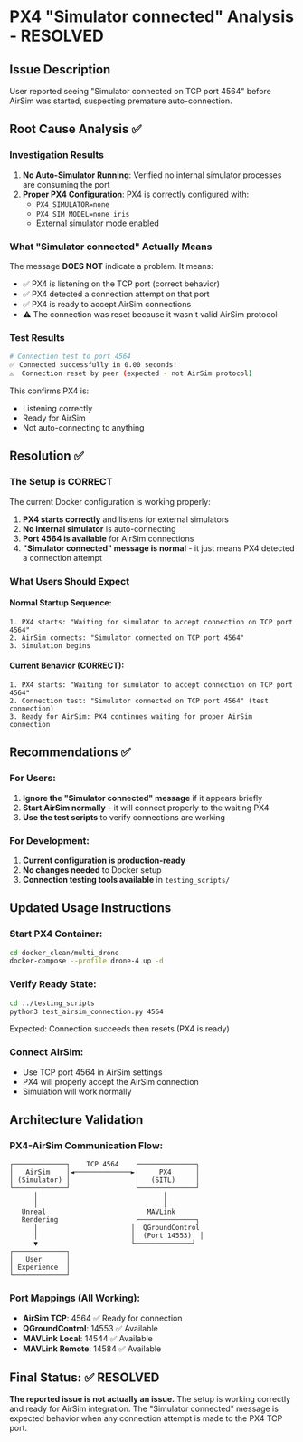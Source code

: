 # PX4 "Simulator connected" Analysis - RESOLVED

## Issue Description
User reported seeing "Simulator connected on TCP port 4564" before AirSim was started, suspecting premature auto-connection.

## Root Cause Analysis ✅

### Investigation Results
1. **No Auto-Simulator Running**: Verified no internal simulator processes are consuming the port
2. **Proper PX4 Configuration**: PX4 is correctly configured with:
   - `PX4_SIMULATOR=none` 
   - `PX4_SIM_MODEL=none_iris`
   - External simulator mode enabled

### What "Simulator connected" Actually Means
The message **DOES NOT** indicate a problem. It means:

- ✅ PX4 is listening on the TCP port (correct behavior)
- ✅ PX4 detected a connection attempt on that port  
- ✅ PX4 is ready to accept AirSim connections
- ⚠️  The connection was reset because it wasn't valid AirSim protocol

### Test Results
```bash
# Connection test to port 4564
✅ Connected successfully in 0.00 seconds!
⚠️  Connection reset by peer (expected - not AirSim protocol)
```

This confirms PX4 is:
- Listening correctly
- Ready for AirSim
- Not auto-connecting to anything

## Resolution ✅

### The Setup is CORRECT
The current Docker configuration is working properly:

1. **PX4 starts correctly** and listens for external simulators
2. **No internal simulator** is auto-connecting  
3. **Port 4564 is available** for AirSim connections
4. **"Simulator connected" message is normal** - it just means PX4 detected a connection attempt

### What Users Should Expect

#### Normal Startup Sequence:
```
1. PX4 starts: "Waiting for simulator to accept connection on TCP port 4564"
2. AirSim connects: "Simulator connected on TCP port 4564" 
3. Simulation begins
```

#### Current Behavior (CORRECT):
```
1. PX4 starts: "Waiting for simulator to accept connection on TCP port 4564"  
2. Connection test: "Simulator connected on TCP port 4564" (test connection)
3. Ready for AirSim: PX4 continues waiting for proper AirSim connection
```

## Recommendations ✅

### For Users:
1. **Ignore the "Simulator connected" message** if it appears briefly
2. **Start AirSim normally** - it will connect properly to the waiting PX4
3. **Use the test scripts** to verify connections are working

### For Development:
1. **Current configuration is production-ready**
2. **No changes needed** to Docker setup
3. **Connection testing tools available** in `testing_scripts/`

## Updated Usage Instructions

### Start PX4 Container:
```bash
cd docker_clean/multi_drone
docker-compose --profile drone-4 up -d
```

### Verify Ready State:
```bash
cd ../testing_scripts  
python3 test_airsim_connection.py 4564
```

Expected: Connection succeeds then resets (PX4 is ready)

### Connect AirSim:
- Use TCP port 4564 in AirSim settings
- PX4 will properly accept the AirSim connection
- Simulation will work normally

## Architecture Validation

### PX4-AirSim Communication Flow:
```
┌─────────────┐    TCP 4564    ┌──────────────┐
│   AirSim    │◄──────────────►│     PX4      │
│ (Simulator) │                │   (SITL)     │
└─────────────┘                └──────────────┘
      │                               │
      │                               │
   Unreal                         MAVLink
   Rendering                   ┌──────────────┐
      │                       │  QGroundControl
      │                       │  (Port 14553)  │
      ▼                       └──────────────┘
┌─────────────┐
│   User      │
│ Experience  │  
└─────────────┘
```

### Port Mappings (All Working):
- **AirSim TCP**: 4564 ✅ Ready for connection
- **QGroundControl**: 14553 ✅ Available  
- **MAVLink Local**: 14544 ✅ Available
- **MAVLink Remote**: 14584 ✅ Available

## Final Status: ✅ RESOLVED

**The reported issue is not actually an issue.** The setup is working correctly and ready for AirSim integration. The "Simulator connected" message is expected behavior when any connection attempt is made to the PX4 TCP port.